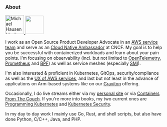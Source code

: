 ### About

<a href="https://dev.to/mhausenblas">
  <img src="https://d2fltix0v2e0sb.cloudfront.net/dev-badge.svg" alt="Michael Hausenblas's DEV Profile" height="60">
</a> 
<a href="https://stackoverflow.com/users/396567/michael-hausenblas"><img src="https://stackoverflow.com/users/flair/396567.png" height="58"></a>

I work as an Open Source Product Developer Advocate in an [AWS service team](https://aws.amazon.com/containers/)  and serve as an [Cloud Native Ambassador](https://www.cncf.io/people/ambassadors/) at CNCF. My goal is to help you be successful with containerized workloads and learn about your pain points. I'm focusing on observability (incl. but not limited to [OpenTelemetry](https://aws-otel.github.io/), [Prometheus](https://prometheus.io/) and [BPF](https://ebpf.io/)) as well as service meshes (especially [SMI](https://smi-spec.io/)). 

I'm also interested & proficient in Kubernetes, GitOps, security/compliance as well as the [UX of AWS services](https://ux.aws-cloud.dev/), and last but not least in the advance of applications on Arm-based systems like on our [Graviton](https://aws.amazon.com/ec2/graviton/) offering.

Occasionally, I do live streams either via my [personal site](https://live.mh9.dev/) or via [Containers From The Couch](https://containersfromthecouch.com/). If you're more into books, my two current ones are [Programming Kubernetes](https://programming-kubernetes.info/) and [Kubernetes Security](https://kubernetes-security.info/).

In my day to day work I mainly use Go, Rust, and shell scripts, but also have done Python, C/C++, Java, and PHP.



